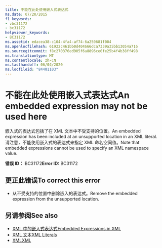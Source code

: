 ```yaml
---
title: 不能在此处使用嵌入式表达式
ms.date: 07/20/2015
f1_keywords:
- vbc31172
- bc31172
helpviewer_keywords:
- BC31172
ms.assetid: edacea38-c104-4fa4-af74-6a250681f004
ms.openlocfilehash: 61922c461bb0d404666dca7339a35bb13054a716
ms.sourcegitcommit: f8c270376ed905f6a8896ce0fe25b4f4b38ff498
ms.translationtype: MT
ms.contentlocale: zh-CN
ms.lasthandoff: 06/04/2020
ms.locfileid: "84401103"
---
```

# <a name="an-embedded-expression-may-not-be-used-here"></a><span data-ttu-id="7e0ac-102">不能在此处使用嵌入式表达式</span><span class="sxs-lookup"><span data-stu-id="7e0ac-102">An embedded expression may not be used here</span></span>
<span data-ttu-id="7e0ac-103">嵌入式的表达式包括了在 XML 文本中不受支持的位置。</span><span class="sxs-lookup"><span data-stu-id="7e0ac-103">An embedded expression has been included at an unsupported location in an XML literal.</span></span> <span data-ttu-id="7e0ac-104">请注意，不能使用嵌入式的表达式来指定 XML 命名空间值。</span><span class="sxs-lookup"><span data-stu-id="7e0ac-104">Note that embedded expressions cannot be used to specify an XML namespace value.</span></span>  
  
 <span data-ttu-id="7e0ac-105">**错误 ID：** BC31172</span><span class="sxs-lookup"><span data-stu-id="7e0ac-105">**Error ID:** BC31172</span></span>  
  
## <a name="to-correct-this-error"></a><span data-ttu-id="7e0ac-106">更正此错误</span><span class="sxs-lookup"><span data-stu-id="7e0ac-106">To correct this error</span></span>  
  
- <span data-ttu-id="7e0ac-107">从不受支持的位置中删除嵌入的表达式。</span><span class="sxs-lookup"><span data-stu-id="7e0ac-107">Remove the embedded expression from the unsupported location.</span></span>  
  
## <a name="see-also"></a><span data-ttu-id="7e0ac-108">另请参阅</span><span class="sxs-lookup"><span data-stu-id="7e0ac-108">See also</span></span>

- [<span data-ttu-id="7e0ac-109">XML 中的嵌入式表达式</span><span class="sxs-lookup"><span data-stu-id="7e0ac-109">Embedded Expressions in XML</span></span>](../programming-guide/language-features/xml/embedded-expressions-in-xml.md)
- [<span data-ttu-id="7e0ac-110">XML 文本</span><span class="sxs-lookup"><span data-stu-id="7e0ac-110">XML Literals</span></span>](../language-reference/xml-literals/index.md)
- [<span data-ttu-id="7e0ac-111">XML</span><span class="sxs-lookup"><span data-stu-id="7e0ac-111">XML</span></span>](../programming-guide/language-features/xml/index.md)
